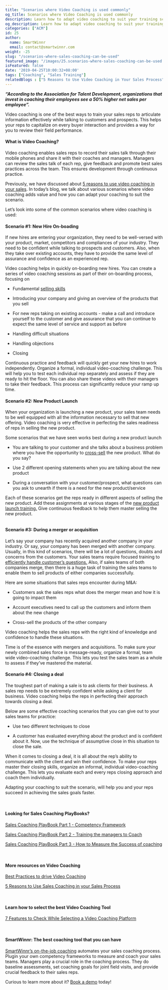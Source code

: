 ```yaml
---
title: "Scenarios where Video Coaching is used commonly"
og_title: Scenarios where Video Coaching is used commonly
description: Learn how to adapt video coaching to suit your training scenario
og_description: Learn how to adapt video coaching to suit your training scenario
categories: ["ACM"]
id: 25
author:
  name: SmartWinnr
  email: contact@smartwinnr.com
weight: -25
slug: "/scenarios-where-sales-coaching-can-be-used"
featured_image: "/images/25.scenarios-where-sales-coaching-can-be-used.png"
isFeatured: false
date: '2019-04-25T10:00:32+08:00'
tags: ["Coaching", "Sales Training"]
relatedBlogs : ["5 Reasons to Use Video Coaching in Your Sales Process", "Sales Coaching PlayBook Part 2 - Training the Managers to Coach", "Sales Coaching Playbook Part 3- How to Measure Success of Coaching"]
---
```


**_“According to the Association for Talent Development, organizations that invest in coaching their employees see a 50% higher net sales per employee”._**

Video coaching is one of the best ways to train your sales reps to articulate information effectively while talking to customers and prospects. This helps your reps to capitalize on every buyer interaction and provides a way for you to review their field performance. 

#### **What is Video Coaching?**

Video coaching enables sales reps to record their sales talk through their mobile phones and share it with their coaches and managers. Managers can review the sales talk of each rep, give feedback and promote best sales practices across the team. This ensures development through continuous practice.

Previously, we have discussed about [5 reasons to use video coaching in your sales](https://www.smartwinnr.com/post/reasons-to-use-video-coaching-in-your-sales-progress/). In today’s blog, we talk about various scenarios where video coaching adds value and how you can adapt your coaching to suit the scenario.

Let’s look into some of the common scenarios where video coaching is used:

#### **Scenario #1: New Hire On-boading**

If new hires are entering your organization, they need to be well-versed with your product, market, competitors and compliances of your industry. They need to be confident while talking to prospects and customers. Also, when they take over existing accounts, they have to provide the same level of assurance and confidence as an experienced rep. 

Video coaching helps in quickly on-boarding new hires. You can create a series of video coaching sessions as part of their on-boarding process, focusing on

* Fundamental <a href="https://www.smartwinnr.com/post/7-selling-skills-that-are-essential-to-ace-remote-sales/" target="_blank" class="ml_custom_link">selling skills</a>

* Introducing your company and giving an overview of the products that you sell

* For new reps taking on existing accounts - make a call and introduce yourself to the customer and give assurance that you can continue to expect the same level of service and support as before

* Handling difficult situations

* Handling objections

* Closing

Continuous practice and feedback will quickly get your new hires to work independently. Organize a formal, individual video-coaching challenge. This will help you to test each individual rep separately and assess if they are ready to hit the floor. You can also share these videos with their managers to take their feedback. This process can significantly reduce your ramp up time.

#### **Scenario #2: New Product Launch**

When your organization is launching a new product, your sales team needs to be well equipped with all the information necessary to sell that new offering. Video coaching is very effective in perfecting the sales readiness of reps in selling the new product. 

Some scenarios that we have seen works best during a new product launch

* You are talking to your customer and she talks about a business problem where you have the opportunity to <a href="https://www.smartwinnr.com/post/tips-to-drive-cross-selling/" target="_blank" class="ml_custom_link">cross-sell</a> the new product. What do you say?

* Use 2 different opening statements when you are talking about the new product

* During a conversation with your customer/prospect, what questions can you ask to unearth if there is a need for the new product/service

Each of these scenarios get the reps ready in different aspects of selling the new product. Add these assignments at various stages of the <a href="https://smartwinnr.com/post/sales-training-and-communication-playbook-for-new-product-launch/" target="_blank" class="ml_custom_link">new product launch training.</a> Give continuous feedback to help them master selling the new product.

<img alt="" src="/images/video-coaching-scenarios.png" class="padding80 ml-padding-top0 ml-padding-bottom0">

#### **Scenario #3: During a merger or acquisition**

Let’s say your company has recently acquired another company in your industry. Or say, your company has been merged with another company. Usually, in this kind of scenarios, there will be a lot of questions, doubts and concerns from the customers. Your sales teams require focused training to <a href="https://smartwinnr.com/post/10-effective-techniques-to-overcome-sales-objections/" target="_blank" class="ml_custom_link">efficiently handle customer’s questions.</a> Also, if sales teams of both companies merge, then there is a huge task of training the sales teams to enable them to sell products of either companies successfully. 

Here are some situations that sales reps encounter during M&A:

* Customers ask the sales reps what does the merger mean and how it is going to impact them

* Account executives need to call up the customers and inform them about the new change

* Cross-sell the products of the other company

Video coaching helps the sales reps with the right kind of knowledge and confidence to handle these situations.

Time is of the essence with mergers and acquisitions. To make sure your newly combined sales force is message-ready, organize a formal, team wide video-coaching challenge. This lets you test the sales team as a whole to assess if they’ve mastered the material.

#### **Scenario #4: Closing a deal**

The toughest part of making a sale is to ask clients for their business. A sales rep needs to be extremely confident while asking a client for business. Video coaching helps the reps in perfecting their approach towards closing a deal.

Below are some effective coaching scenarios that you can give out to your sales teams for practice:

* Use two different techniques to close

* A customer has evaluated everything about the product and is confident about it. Now, use the technique of assumptive close in this situation to close the sale.

When it comes to closing a deal, it is all about the rep’s ability to communicate with the client and win their confidence. To make your reps master their closing skills, organize an informal, individual video-coaching challenge. This lets you evaluate each and every reps closing approach and coach them individually.

Adapting your coaching to suit the scenario, will help you and your reps succeed in achieving  the sales goals faster.

<br>

#### **Looking for Sales Coaching PlayBooks?**

<a href="https://smartwinnr.com/post/sales-coaching-playbook-part-1-competency-framework/" target="_blank" class="ml_custom_link">Sales Coaching PlayBook Part 1 - Competency Framework</a>

<a href="https://smartwinnr.com/post/sales-coaching-playbook-part-2-training-managers-to-coach/" target="_blank" class="ml_custom_link">Sales Coaching PlayBook Part 2 - Training the managers to Coach</a>

<a href="https://smartwinnr.com/post/sales-coaching-playbook-3-how-to-measure-the-success-of-coaching/" target="_blank" class="ml_custom_link">Sales Coaching PlayBook Part 3 - How to Measure the Success of coaching</a>

<br>

#### **More resources on Video Coaching**

<a href="https://www.smartwinnr.com/post/best-practices-to-drive-video-coaching/" target="_blank" class="ml_custom_link">Best Practices to drive Video Coaching</a>

<a href="https://smartwinnr.com/post/reasons-to-use-video-coaching-in-your-sales-progress/" target="_blank" class="ml_custom_link">5 Reasons to Use Sales Coaching in your Sales Process</a>

<br>

#### **Learn how to select the best Video Coaching Tool**

<a href="https://smartwinnr.com/post/7-features-to-check-while-selecting-a-video-coaching-platform/" target="_blank" class="ml_custom_link">7 Features to Check While Selecting a Video Coaching Platform</a>

<br>

#### **SmartWinnr: The best coaching tool that you can have**

<a href="https://smartwinnr.com/product/sales-coaching/" target="_blank" class="ml_custom_link">SmartWinnr’s on-the-job coaching</a> automates your sales coaching process. Plugin your own competency frameworks to measure and coach your sales teams. Managers play a crucial role in the coaching process. They do baseline assessments, set coaching goals for joint field visits, and provide crucial feedback to their sales reps.

Curious to learn more about it? <a href="https://www.smartwinnr.com/request-demo/" target="_blank" class="ml_custom_link">Book a demo</a> today!

